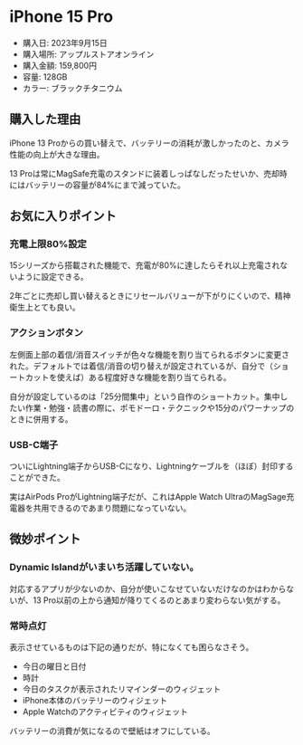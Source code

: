# iPhone 15 Pro
- 購入日: 2023年9月15日
- 購入場所: アップルストアオンライン
- 購入金額: 159,800円
- 容量: 128GB
- カラー: ブラックチタニウム

## 購入した理由
iPhone 13 Proからの買い替えで、バッテリーの消耗が激しかったのと、カメラ性能の向上が大きな理由。
 
13 Proは常にMagSafe充電のスタンドに装着しっぱなしだったせいか、売却時にはバッテリーの容量が84%にまで減っていた。

## お気に入りポイント
### 充電上限80%設定
15シリーズから搭載された機能で、充電が80%に達したらそれ以上充電されないように設定できる。

2年ごとに売却し買い替えるときにリセールバリューが下がりにくいので、精神衛生上とても良い。

### アクションボタン
左側面上部の着信/消音スイッチが色々な機能を割り当てられるボタンに変更された。デフォルトでは着信/消音の切り替えが設定されているが、自分で（ショートカットを使えば）ある程度好きな機能を割り当てられる。

自分が設定しているのは「25分間集中」という自作のショートカット。集中したい作業・勉強・読書の際に、ポモドーロ・テクニックや15分のパワーナップのときに併用する。

### USB-C端子
ついにLightning端子からUSB-Cになり、Lightningケーブルを（ほぼ）封印することができた。

実はAirPods ProがLightning端子だが、これはApple Watch UltraのMagSage充電器を共用できるのであまり問題になっていない。

## 微妙ポイント
### Dynamic Islandがいまいち活躍していない。
対応するアプリが少ないのか、自分が使いこなせていないだけなのかはわからないが、13 Pro以前の上から通知が降りてくるのとあまり変わらない気がする。

### 常時点灯
表示させているものは下記の通りだが、特になくても困らなさそう。
- 今日の曜日と日付
- 時計
- 今日のタスクが表示されたリマインダーのウィジェット
- iPhone本体のバッテリーのウィジェット
- Apple Watchのアクティビティのウィジェット

バッテリーの消費が気になるので壁紙はオフにしている。